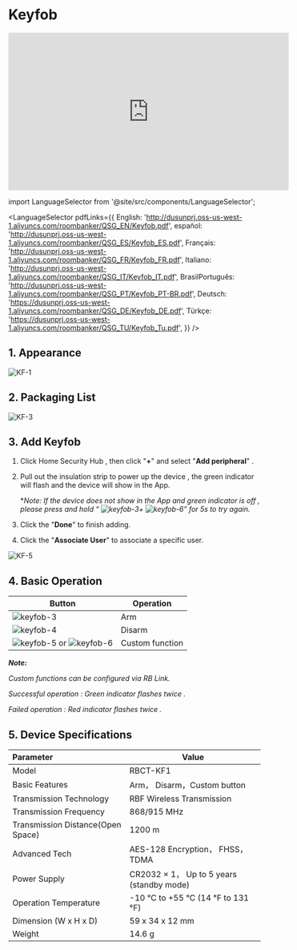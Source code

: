 # Keyfob
<div class="centered-video">
<iframe width="560" height="315" src="https://www.youtube.com/embed/Wu4FqkvOr-o?si=2DiH_OsIQiVVcRRR" title="YouTube video player" frameborder="0" allow="accelerometer; autoplay; clipboard-write; encrypted-media; gyroscope; picture-in-picture; web-share" allowfullscreen></iframe>
</div>


import LanguageSelector from '@site/src/components/LanguageSelector';

<LanguageSelector pdfLinks={{
  English: 'http://dusunprj.oss-us-west-1.aliyuncs.com/roombanker/QSG_EN/Keyfob.pdf',
  español: 'http://dusunprj.oss-us-west-1.aliyuncs.com/roombanker/QSG_ES/Keyfob_ES.pdf',
  Français: 'http://dusunprj.oss-us-west-1.aliyuncs.com/roombanker/QSG_FR/Keyfob_FR.pdf',
  Italiano: 'http://dusunprj.oss-us-west-1.aliyuncs.com/roombanker/QSG_IT/Keyfob_IT.pdf',
  BrasilPortuguês: 'http://dusunprj.oss-us-west-1.aliyuncs.com/roombanker/QSG_PT/Keyfob_PT-BR.pdf', 
  Deutsch: 'https://dusunprj.oss-us-west-1.aliyuncs.com/roombanker/QSG_DE/Keyfob_DE.pdf',
  Türkçe: 'https://dusunprj.oss-us-west-1.aliyuncs.com/roombanker/QSG_TU/Keyfob_Tu.pdf',
}} />

## 1. Appearance

![KF-1](https://dusunprj.oss-us-west-1.aliyuncs.com/KF-1.png)

## 2. Packaging List

![KF-3](https://dusunprj.oss-us-west-1.aliyuncs.com/KF-3.png)

## 3. Add Keyfob

1. Click Home Security Hub , then click "**+**"  and select "**Add peripheral**" .

2. Pull out the insulation strip to power up the device , the green indicator will flash and the device will show in the App.

   **Note: If the device does not show in the App and green indicator is off , please press and hold  “  ![keyfob-3](https://dusunprj.oss-us-west-1.aliyuncs.com/keyfob-3.png)+  ![keyfob-6](https://dusunprj.oss-us-west-1.aliyuncs.com/keyfob-6.png)” for 5s to try again.*

3. Click the "**Done**" to finish adding.

4. Click the "**Associate User**" to associate a specific user. 


![KF-5](https://dusunprj.oss-us-west-1.aliyuncs.com/KF-5.png)

## 4. Basic Operation

| Button                                                       | Operation       |
| ------------------------------------------------------------ | --------------- |
| ![keyfob-3](https://dusunprj.oss-us-west-1.aliyuncs.com/keyfob-3.png) | Arm             |
| ![keyfob-4](https://dusunprj.oss-us-west-1.aliyuncs.com/keyfob-4.png) | Disarm          |
| ![keyfob-5](https://dusunprj.oss-us-west-1.aliyuncs.com/keyfob-5.png) or  ![keyfob-6](https://dusunprj.oss-us-west-1.aliyuncs.com/keyfob-6.png) | Custom function |

***Note:***

*Custom functions can be configured via RB Link.*

*Successful operation : Green indicator flashes twice .*

*Failed operation : Red indicator flashes twice .*

## 5. Device Specifications

| Parameter                         | Value                                     |
| :-------------------------------- | ----------------------------------------- |
| Model                             | RBCT-KF1                                  |
| Basic Features                    | Arm， Disarm，Custom button               |
| Transmission Technology           | RBF Wireless Transmission                 |
| Transmission Frequency            | 868/915 MHz                               |
| Transmission Distance(Open Space) | 1200 m                                    |
| Advanced Tech                     | AES-128 Encryption， FHSS， TDMA          |
| Power Supply                      | CR2032 × 1， Up to 5 years (standby mode) |
| Operation Temperature             | -10 °C to +55 °C (14 °F to 131 °F)        |
| Dimension (W x H x D)             | 59 x 34 x 12 mm                           |
| Weight                            | 14.6 g                                    |

